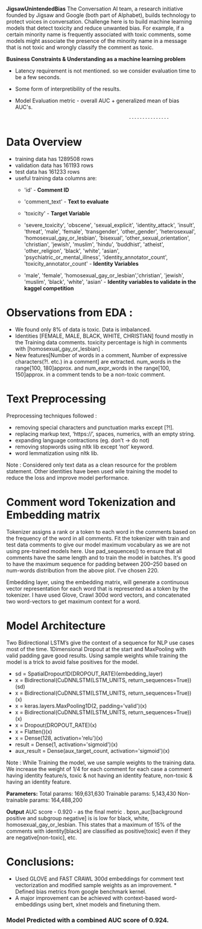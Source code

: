 **JigsawUnintendedBias**
The Conversation AI team, a research initiative founded by Jigsaw and Google (both part of Alphabet), builds technology to protect voices in conversation. Challenge here is to build machine learning models that detect toxicity and reduce unwanted bias. For example, if a certain minority name is frequently associated with toxic comments, some models might associate the presence of the minority name in a message that is not toxic and wrongly classify the comment as toxic.

**Business Constraints & Understanding as a machine learning problem**
  * Latency requirement is not mentioned. so we consider evaluation time to be a few seconds.
  * Some form of interpretibility of the results.
  * Model Evaluation metric - overall AUC + generalized mean of bias AUC's.

                                                  ---------------
# Data Overview
* training data has 1289508 rows
* validation data has 161193 rows
* test data has 161233 rows
* useful training data columns are: 
  * 'id' - **Comment ID**
  * 'comment_text' - **Text to evaluate**
  * 'toxicity' - **Target Variable**

  * 'severe_toxicity', 'obscene', 'sexual_explicit', 'identity_attack', 'insult', 'threat', 'male', 'female', 'transgender',        'other_gender', 'heterosexual', 'homosexual_gay_or_lesbian', 'bisexual', 'other_sexual_orientation', 'christian',               'jewish', 'muslim', 'hindu', 'buddhist', 'atheist', 'other_religion', 'black', 'white', 'asian',                                'psychiatric_or_mental_illness',  'identity_annotator_count', 'toxicity_annotator_count'  -  **Identity Variables**


  * 'male', 'female', 'homosexual_gay_or_lesbian','christian', 'jewish', 'muslim', 'black', 'white', 'asian' - **Identity variables to validate in the kaggel competition**
  
# Observations from EDA : 
  * We found only 8% of data is toxic. Data is imbalanced.
  * Identities [FEMALE, MALE, BLACK, WHITE, CHRISTIAN] found mostly in the Training data comments. toxicity percentage is high in comments with [homosexual_gay_or_lesbian] .
  * New features[Number of words in a comment, Number of expressive characters(?!. etc.) in a comment] are extracted. 
  num_words in the range[100, 180]approx. and num_expr_words in the range[100, 150]approx. in a comment tends to be a non-toxic comment.
  
# Text Preprocessing
Preprocessing techniques followed :
  * removing special characters and punctuation marks except [?!].
  * replacing markup text, ‘https://’, spaces, numerics, with an empty string.
  * expanding language contractions (eg. don’t -> do not)
  * removing stopwords using nltk lib except ‘not’ keyword.
  * word lemmatization using nltk lib.
  
Note : Considered only text data as a clean resource for the problem statement. Other identities have been used wile training the model to reduce the loss and improve model performance.

# Comment word Tokenization and Embedding matrix
Tokenizer assigns a rank or a token to each word in the comments based on the frequency of the word in all comments. Fit the tokenizer with train and test data comments to give our model maximum vocabulary as we are not using pre-trained models here. Use pad_sequences() to ensure that all comments have the same length and to train the model in batches. It's good to have the maximum sequence for padding between 200–250 based on num-words distribution from the above plot. I’ve chosen 220.

Embedding layer, using the embedding matrix, will generate a continuous vector representation for each word that is represented as a token by the tokenizer. I have used Glove, Crawl 300d word vectors, and concatenated two word-vectors to get maximum context for a word.

# Model Architecture 
Two Bidirectional LSTM’s give the context of a sequence for NLP use cases most of the time. 1Dimensional Dropout at the start and MaxPooling with valid padding gave good results. Using sample weights while training the model is a trick to avoid false positives for the model.

* sd = SpatialDropout1D(DROPOUT_RATE)(embedding_layer)
* x = Bidirectional(CuDNNLSTM(LSTM_UNITS, return_sequences=True))(sd)
* x = Bidirectional(CuDNNLSTM(LSTM_UNITS, return_sequences=True))(x)
* x = keras.layers.MaxPooling1D(2, padding='valid')(x)
* x = Bidirectional(CuDNNLSTM(LSTM_UNITS, return_sequences=True))(x)
* x = Dropout(DROPOUT_RATE)(x)
* x = Flatten()(x)
* x = Dense(128, activation='relu')(x)
* result = Dense(1, activation='sigmoid')(x)
* aux_result = Dense(aux_target_count, activation='sigmoid')(x)

Note : While Training the model, we use sample weights to the training data. We increase the weight of 1/4 for each comment for each case a comment having identity feature/s, toxic & not having an identity feature, non-toxic & having an identity feature.

**Parameters:**
Total params: 169,631,630 
Trainable params: 5,143,430 
Non-trainable params: 164,488,200

**Output**
AUC score - 0.920 - as the final metric .
bpsn_auc[background positive and subgroup negative] is is low for black, white, homosexual_gay_or_lesbian. This states that a maximum of 15% of the comments with identity[black] are classified as positive[toxic] even if they are negative[non-toxic], etc.
# Conclusions:
  * Used GLOVE and FAST CRAWL 300d embeddings for comment text vectorization and modified sample weights as an improvement.     * Defined bias metrics from google benchmark kernel.
  * A major improvement can be achieved with context-based word-embeddings using bert, xlnet models and finetuning them.


### Model Predicted with a combined AUC score of 0.924.
